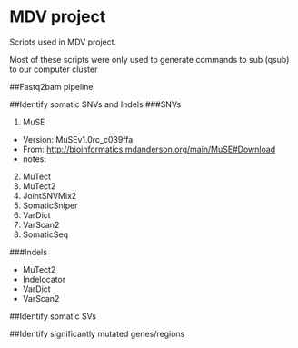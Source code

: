 # MDV project
Scripts used in MDV project. 

Most of these scripts were only used to generate commands to sub (qsub) to our computer cluster

##Fastq2bam pipeline

##Identify somatic SNVs and Indels
###SNVs
1. MuSE
  * Version: MuSEv1.0rc_c039ffa
  * From:    http://bioinformatics.mdanderson.org/main/MuSE#Download
  * notes:      
2. MuTect
3. MuTect2
4. JointSNVMix2
4. SomaticSniper
6. VarDict
7. VarScan2
8. SomaticSeq

###Indels
* MuTect2
* Indelocator
* VarDict
* VarScan2

##Identify somatic SVs

##Identify significantly mutated genes/regions

